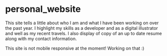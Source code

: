 # personal_website
 
This site tells a little about who I am and what I have been working on over the past year. I highlight my skills as a developer and as a digital illustrator and well as my recent travels. I also display of copy of an up to date resume along with my contact information. 

This site is not mobile responsive at the moment! Working on that :) 
